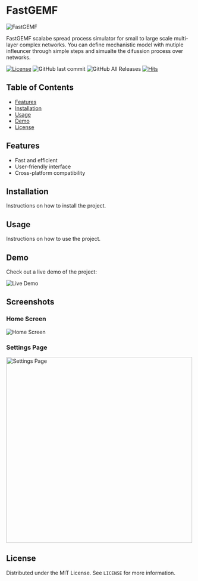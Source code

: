 # FastGEMF
![FastGEMF](images\logo.png)

FastGEMF scalabe  spread process simulator  for small to large scale multi-layer complex networks. You can define mechanistic model with mutiple infleuncer through simple steps and simualte the difussion process over networks.

[![License](https://img.shields.io/github/license/MrNeo01/Practice?style=plastic)](https://github.com/MrNeo01/Practice/blob/main/LICENSE)
![GitHub last commit](https://img.shields.io/github/last-commit/MrNeo01/Practice?style=plastic?cacheSeconds=60)
![GitHub All Releases](https://img.shields.io/github/downloads/MrNeo01/Practice/total?style=plastic?cacheSeconds=60)
[![Hits](https://hits.seeyoufarm.com/api/count/incr/badge.svg?url=https://github.com/MrNeo01/Practice&title=Views&style=plastic)](https://hits.seeyoufarm.com)


## Table of Contents

- [Features](#features)
- [Installation](#installation)
- [Usage](#usage)
- [Demo](#demo)
- [License](#license)

## Features

- Fast and efficient
- User-friendly interface
- Cross-platform compatibility

## Installation

Instructions on how to install the project.

## Usage

Instructions on how to use the project.

## Demo

Check out a live demo of the project:

![Live Demo](images/live_demo.gif)

## Screenshots

### Home Screen

![Home Screen](images/home_screen.png)

### Settings Page

<img src="images/settings.png" alt="Settings Page" width="500"/>

## License

Distributed under the MIT License. See `LICENSE` for more information.
